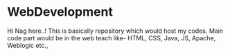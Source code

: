 # WebDevelopment

Hi Nag here..!
This is basically repository which would host my codes.
Main code part would be in the web teach like- HTML, CSS, Java, JS, Apache, Weblogic etc.,
